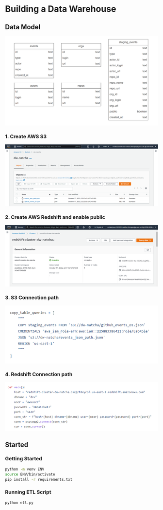 # Building a Data Warehouse

## Data Model
![data model](pic/data_model_dw.png)

### 1. Create AWS S3
![AWS S3](pic/S3.png)

### 2. Create AWS Redshift and enable public
![AWS Redshift](pic/Redshift.png)

### 3. S3 Connection path
![S3 Connection path](pic/S3_Connect.png)

### 4. Redshift Connection path
![Redshift Connection path](pic/Redshift_Connect.png)


## Started
### Getting Started
```sh
python -m venv ENV
source ENV/bin/activate
pip install -r requirements.txt
```

### Running ETL Script
```sh
python etl.py
```
